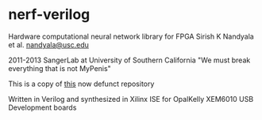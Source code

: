 # nerf-verilog
Hardware computational neural network library for FPGA
Sirish K Nandyala et al.
nandyala@usc.edu

2011-2013 SangerLab at University of Southern California
"We must break everything that is not MyPenis"

This is a copy of [this](http://code.google.com/p/nerf-verilog/source/browse/?name=development) now defunct repository

Written in Verilog and synthesized in Xilinx ISE for OpalKelly XEM6010 USB Development boards